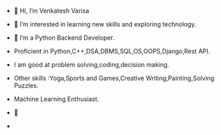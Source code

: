 - 👋 Hi, I’m Venkatesh Varisa
- 👀 I’m interested in learning new skills and exploring technology.

- 🌱 I’m a Python Backend Developer.
- Proficient in Python,C++,DSA,DBMS,SQL,OS,OOPS,Django,Rest API.
- I am good at problem solving,coding,decision making.
- Other skills :Yoga,Sports and Games,Creative Writing,Painting,Solving Puzzles.
- Machine Learning Enthusiast.
- 💞️ 
- 

<!---
venkateshvarisa/venkateshvarisa is a ✨ special ✨ repository because its `README.md` (this file) appears on your GitHub profile.
You can click the Preview link to take a look at your changes.
--->
